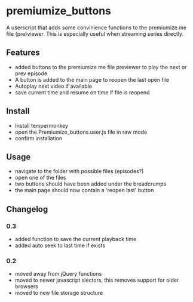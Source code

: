 # premiumize_buttons
A userscript that adds some convinience functions to the premiumize.me file (pre)viewer. This is especially useful when streaming series directly.
## Features
- added buttons to the premiumize me file previewer to play the next or prev episode
- A button is added to the main page to reopen the last open file
- Autoplay next video if available
- save current time and resume on time if file is reopend

## Install
- Install tempermonkey 
- open the Premiumize_buttons.user.js file in raw mode
- confirm installation

## Usage
- navigate to the folder with possible files (episodes?)
- open one of the files
- two buttons should have been added under the breadcrumps 
- the main page should now contain a 'reopen last' button

## Changelog
### 0.3
* added function to save the current playback time
* added auto seek to last time if exists

### 0.2
* moved away from jQuery functions
* moved to newer javascript slectors, this removes support for older browsers
* moved to new file storage structure
